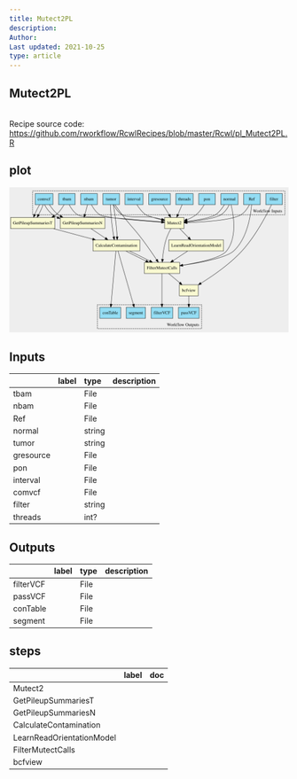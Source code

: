 ```yaml
---
title: Mutect2PL
description: 
Author: 
Last updated: 2021-10-25
type: article
---
```

## Mutect2PL
<br>Recipe source code: <https://github.com/rworkflow/RcwlRecipes/blob/master/Rcwl/pl_Mutect2PL.R>
## plot
![## Mutect2PL](/plots/Mutect2PL.svg)
## Inputs
|          |label |type   |description  |
|:---------|:-----|:------|:------------|
|tbam      |      |File   |  |
|nbam      |      |File   |  |
|Ref       |      |File   |  |
|normal    |      |string |  |
|tumor     |      |string |  |
|gresource |      |File   |  |
|pon       |      |File   |  |
|interval  |      |File   |  |
|comvcf    |      |File   |  |
|filter    |      |string |  |
|threads   |      |int?   |  |
## Outputs
|          |label        |type |description  |
|:---------|:------------|:----|:------------|
|filterVCF |  |File |  |
|passVCF   |  |File |  |
|conTable  |  |File |  |
|segment   |  |File |  |
## steps
|                          |label        |doc          |
|:-------------------------|:------------|:------------|
|Mutect2                   |  |  |
|GetPileupSummariesT       |  |  |
|GetPileupSummariesN       |  |  |
|CalculateContamination    |  |  |
|LearnReadOrientationModel |  |  |
|FilterMutectCalls         |  |  |
|bcfview                   |  |  |
